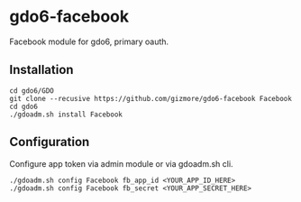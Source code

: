# gdo6-facebook

Facebook module for gdo6, primary oauth.


## Installation

    cd gdo6/GDO
    git clone --recusive https://github.com/gizmore/gdo6-facebook Facebook
    cd gdo6
    ./gdoadm.sh install Facebook
 

## Configuration   

Configure app token via admin module or via gdoadm.sh cli.

    ./gdoadm.sh config Facebook fb_app_id <YOUR_APP_ID_HERE>
    ./gdoadm.sh config Facebook fb_secret <YOUR_APP_SECRET_HERE>
